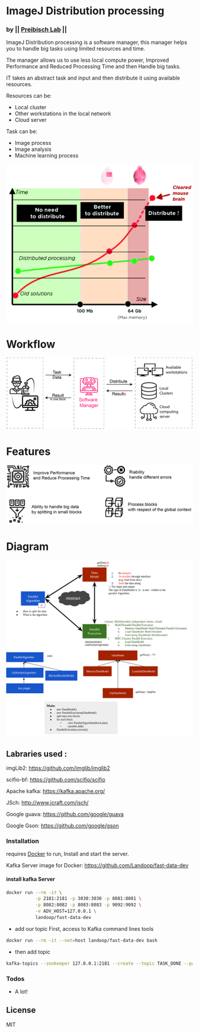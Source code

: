 # ImageJ Distribution processing
### by || [Preibisch Lab](http://preibischlab.mdc-berlin.de) ||

ImageJ Distribution processing is a software manager, this manager helps you to handle big tasks using limited resources and time. 

The manager allows us to use less local compute power, Improved Performance and Reduced Processing Time and then Handle big tasks.

IT takes an abstract task and input and then distribute it using available resources.

Resources can be:
  - Local cluster
  - Other workstations in the local network
  -  Cloud server
 
Task can be:
  - Image process
  - Image analysis
  - Machine learning process

![Why](img/img_graph.png)

# Workflow
![Workflow](img/img_workflow.png)

# Features

![Features](img/Img_why.png)


# Diagram

![Diagram](img/img_diagram.png)



## Labraries used :

imgLib2: https://github.com/imglib/imglib2

scifio-bf: https://github.com/scifio/scifio

Apache kafka: https://kafka.apache.org/

JSch: http://www.jcraft.com/jsch/

Google guava: https://github.com/google/guava

Google Gson: https://github.com/google/gson

### Installation

requires [Docker](www.docker.com) to run, Install and start the server.

Kafka Server image for Docker: https://github.com/Landoop/fast-data-dev
#### install kafka Server
```sh
docker run --rm -it \
           -p 2181:2181 -p 3030:3030 -p 8081:8081 \
           -p 8082:8082 -p 8083:8083 -p 9092:9092 \
           -e ADV_HOST=127.0.0.1 \
           landoop/fast-data-dev
```

- add our topic 
First, access to Kafka command lines tools
```sh
docker run --rm -it --net=host landoop/fast-data-dev bash
```
- then add topic
```sh
kafka-topics --zookeeper 127.0.0.1:2181 --create --topic TASK_DONE --partitions 2 --replication-factor 1
```



### Todos

 - A lot!

License
----

MIT
